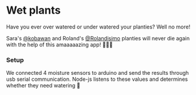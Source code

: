 # Wet plants

Have you ever over watered or under watered your planties? Well no more!

Sara's [@kobawan](https://github.com/kobawan) and Roland's [@Rolandisimo](https://github.com/Rolandisimo) planties will never die again with the help of this amaaaaazing app! 🌿🌱🥑

### Setup
We connected 4 moisture sensors to arduino and send the results through usb serial communication. Node-js listens to these values and determines whether they need watering 🎉
